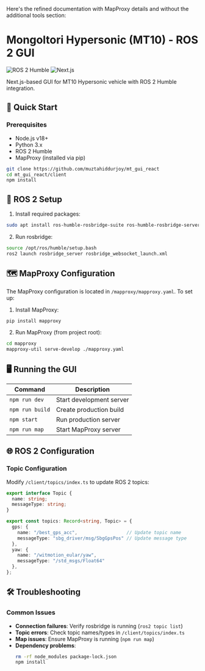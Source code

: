 Here's the refined documentation with MapProxy details and without the additional tools section:

# Mongoltori Hypersonic (MT10) - ROS 2 GUI

![ROS 2 Humble](https://img.shields.io/badge/ROS-2_Humble-blue)
![Next.js](https://img.shields.io/badge/Next.js-13-blue)

Next.js-based GUI for MT10 Hypersonic vehicle with ROS 2 Humble integration.

## 🚀 Quick Start

### Prerequisites
- Node.js v18+
- Python 3.x
- ROS 2 Humble
- MapProxy (installed via pip)

```bash
git clone https://github.com/muztahiddurjoy/mt_gui_react
cd mt_gui_react/client
npm install
```

## 🔧 ROS 2 Setup

1. Install required packages:
```bash
sudo apt install ros-humble-rosbridge-suite ros-humble-rosbridge-server
```

2. Run rosbridge:
```bash
source /opt/ros/humble/setup.bash
ros2 launch rosbridge_server rosbridge_websocket_launch.xml
```

## 🗺️ MapProxy Configuration

The MapProxy configuration is located in `/mapproxy/mapproxy.yaml`. To set up:

1. Install MapProxy:
```bash
pip install mapproxy
```

2. Run MapProxy (from project root):
```bash
cd mapproxy
mapproxy-util serve-develop ./mapproxy.yaml
```

## 🖥️ Running the GUI

| Command          | Description                          |
|------------------|--------------------------------------|
| `npm run dev`    | Start development server             |
| `npm run build`  | Create production build              |
| `npm start`      | Run production server                |
| `npm run map`    | Start MapProxy server                |

## 🌐 ROS 2 Configuration

### Topic Configuration
Modify `/client/topics/index.ts` to update ROS 2 topics:
```typescript
export interface Topic {
  name: string;
  messageType: string;
}

export const topics: Record<string, Topic> = {
  gps: {
    name: "/best_gps_acc",                  // Update topic name
    messageType: "sbg_driver/msg/SbgGpsPos" // Update message type
  },
  yaw: {
    name: "/witmotion_eular/yaw",
    messageType: "/std_msgs/Float64"
  },
};
```

## 🛠️ Troubleshooting

### Common Issues
- **Connection failures**: Verify rosbridge is running (`ros2 topic list`)
- **Topic errors**: Check topic names/types in `/client/topics/index.ts`
- **Map issues**: Ensure MapProxy is running (`npm run map`)
- **Dependency problems**: 
  ```bash
  rm -rf node_modules package-lock.json
  npm install
  ```
